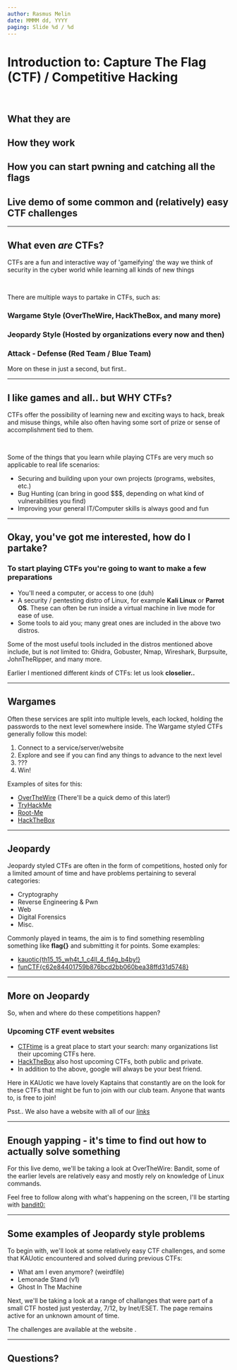 ```yaml
---
author: Rasmus Melin
date: MMMM dd, YYYY
paging: Slide %d / %d
---
```


# Introduction to: Capture The Flag (CTF) / Competitive Hacking

&nbsp;  

## What they are

## How they work

## How you can start pwning and catching all the flags

## Live demo of some common and (relatively) easy CTF challenges

---

## What even *are* CTFs?

CTFs are a fun and interactive way of 'gameifying' the way we think of security in the cyber world while learning all kinds of new things

&nbsp;  

There are multiple ways to partake in CTFs, such as:

### Wargame Style (OverTheWire, HackTheBox, and many more)

### Jeopardy Style (Hosted by organizations every now and then)

### Attack - Defense (Red Team / Blue Team)

More on these in just a second, but first..

---

## I like games and all.. but WHY CTFs?

CTFs offer the possibility of learning new and exciting ways to hack, break and misuse things, while also often having some sort of prize or sense of accomplishment tied to them.

&nbsp;  

Some of the things that you learn while playing CTFs are very much so applicable to real life scenarios:

+ Securing and building upon your own projects (programs, websites, etc.)
+ Bug Hunting (can bring in good $$$, depending on what kind of vulnerabilities you find)
+ Improving your general IT/Computer skills is always good and fun

---

## Okay, you've got me interested, how do I partake?

### To start playing CTFs you're going to want to make a few preparations

+ You'll need a computer, or access to one (duh)
+ A security / pentesting distro of Linux, for example **Kali Linux** or **Parrot OS**. These can often be run inside a virtual machine in live mode for ease of use.
+ Some tools to aid you; many great ones are included in the above two distros.

Some of the most useful tools included in the distros mentioned above include, but is *not* limited to: Ghidra, Gobuster, Nmap, Wireshark, Burpsuite, JohnTheRipper, and many more.

Earlier I mentioned different *kinds* of CTFs: let us look **closelier..**

---

## Wargames

Often these services are split into multiple levels, each locked, holding the passwords to the next level somewhere inside.
The Wargame styled CTFs generally follow this model:

1. Connect to a service/server/website
2. Explore and see if you can find any things to advance to the next level
3. ???
4. Win!

Examples of sites for this:

+ [OverTheWire](https://overthewire.org/wargames/) (There'll be a quick demo of this later!)
+ [TryHackMe](https://tryhackme.com/)
+ [Root-Me](https://www.root-me.org/)
+ [HackTheBox](https://www.hackthebox.com/)

---

## Jeopardy

Jeopardy styled CTFs are often in the form of competitions, hosted only for a limited amount of time and have problems pertaining to several categories:

+ Cryptography
+ Reverse Engineering & Pwn
+ Web
+ Digital Forensics
+ Misc.

Commonly played in teams, the aim is to find something resembling something like **flag{}** and submitting it for points. Some examples:

+ [kauotic{th15_15_wh4t_1_c4ll_4_fl4g_b4by!}]()
+ [funCTF{c62e84401759b876bcd2bb060bea38ffd31d5748}]()

---

## More on Jeopardy

So, when and where do these competitions happen?

### Upcoming CTF event websites

+ [CTFtime](https://ctftime.org/event/list/) is a great place to start your search: many organizations list their upcoming CTFs here.
+ [HackTheBox](https://ctf.hackthebox.com/events/upcoming) also host upcoming CTFs, both public and private.
+ In addition to the above, google will always be your best friend.

Here in KAUotic we have lovely Kaptains that constantly are on the look for these CTFs that might be fun to join with our club team. Anyone that wants to, is free to join!

Psst.. We also have a website with all of our [*links*](https://kauotic.se/)

---

## Enough yapping - it's time to find out how to actually solve something

For this live demo, we'll be taking a look at OverTheWire: Bandit, some of the earlier levels are relatively easy and mostly rely on knowledge of Linux commands.

Feel free to follow along with what's happening on the screen, I'll be starting with [bandit0:](https://overthewire.org/wargames/bandit/bandit0.html)

---

## Some examples of Jeopardy style problems

To begin with, we'll look at some relatively easy CTF challenges, and some that KAUotic encountered and solved during previous CTFs:

+ What am I even anymore? (weirdfile)
+ Lemonade Stand (v1)
+ Ghost In The Machine

Next, we'll be taking a look at a range of challanges that were part of a small CTF hosted just yesterday, 7/12, by Inet/ESET. The page remains active for an unknown amount of time.

The challenges are available at the website [](https://www.hackainet.se).

---

## Questions?
